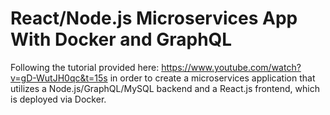 # React/Node.js Microservices App With Docker and GraphQL

Following the tutorial provided here: https://www.youtube.com/watch?v=gD-WutJH0qc&t=15s in order to create a microservices application that utilizes a Node.js/GraphQL/MySQL backend and a React.js frontend, which is deployed via Docker.
